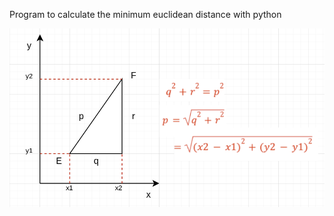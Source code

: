 Program to calculate the minimum euclidean distance with python

![Euclidean Distance](https://github.com/Burak-inci/IBM-Kodluyoruz/blob/main/Euclidean-Distance/Euclidean-Distance.png)
